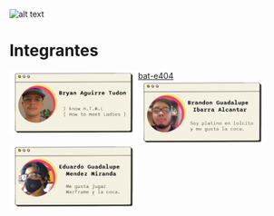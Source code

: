 ![alt text](img/top.png)

# Integrantes
[bat-e404](https://github.com/bat-e404)
<img align="left" src="img/bryan.png" width="45%"/>
<img align="left" src="img/brandon.png" width="45%"/>
<img align="left" src="img/ed.png" width="45%"/>
